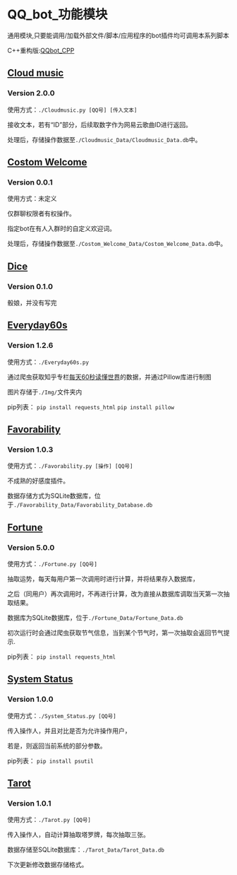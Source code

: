 # QQ_bot_功能模块

通用模块,只要能调用/加载外部文件/脚本/应用程序的bot插件均可调用本系列脚本

C++重构版:[QQbot_CPP](https://github.com/Ginsakura/QQbot_cpp)

## [Cloud music](https://github.com/Ginsakura/QQbot_Python/tree/main/Cloud_Music)
### Version 2.0.0

使用方式：`./Cloudmusic.py [QQ号] [传入文本]`

接收文本，若有“ID”部分，后续取数字作为网易云歌曲ID进行返回。

处理后，存储操作数据至`./Cloudmusic_Data/Cloudmusic_Data.db`中。

## [Costom Welcome](https://github.com/Ginsakura/QQbot_Python/tree/main/Costom_Welcome)
### Version 0.0.1

使用方式：未定义

仅群聊权限者有权操作。

指定bot在有人入群时的自定义欢迎词。

处理后，存储操作数据至`./Costom_Welcome_Data/Costom_Welcome_Data.db`中。

## [Dice](https://github.com/Ginsakura/QQbot_Python/tree/main/Dice)
### Version 0.1.0

骰娘，并没有写完

## [Everyday60s](https://github.com/Ginsakura/QQbot_Python/tree/main/Everyday60s)
### Version 1.2.6

使用方式：`./Everyday60s.py`

通过爬虫获取知乎专栏[每天60秒读懂世界](https://www.zhihu.com/people/mt36501/posts)的数据，并通过Pillow库进行制图

图片存储于`./Img/`文件夹内

pip列表：
`pip install requests_html`
`pip install pillow`

## [Favorability](https://github.com/Ginsakura/QQbot_Python/tree/main/Favorability)
### Version 1.0.3

使用方式：`./Favorability.py [操作] [QQ号]`

不成熟的好感度插件。

数据存储方式为SQLite数据库，位于`./Favorability_Data/Favorability_Database.db`

## [Fortune](https://github.com/Ginsakura/QQbot_Python/tree/main/Fortune)
### Version 5.0.0

使用方式：`./Fortune.py [QQ号]`

抽取运势，每天每用户第一次调用时进行计算，并将结果存入数据库，

之后（同用户）再次调用时，不再进行计算，改为直接从数据库调取当天第一次抽取结果。

数据库为SQLite数据库，位于`./Fortune_Data/Fortune_Data.db`

初次运行时会通过爬虫获取节气信息，当到某个节气时，第一次抽取会返回节气提示.

pip列表：
`pip install requests_html`

## [System Status](https://github.com/Ginsakura/QQbot_Python/tree/main/System_Status)
### Version 1.0.0

使用方式：`./System_Status.py [QQ号]`

传入操作人，并且对比是否为允许操作用户，

若是，则返回当前系统的部分参数。

pip列表：
`pip install psutil`

## [Tarot](https://github.com/Ginsakura/QQbot_Python/tree/main/Tarot)
### Version 1.0.1

使用方式：`./Tarot.py [QQ号]`

传入操作人，自动计算抽取塔罗牌，每次抽取三张。

数据存储至SQLite数据库：`./Tarot_Data/Tarot_Data.db`

下次更新修改数据存储格式。
